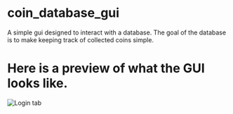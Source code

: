 # coin_database_gui
A simple gui designed to interact with a database. The goal of the database
is to make keeping track of collected coins simple.

# Here is a preview of what the GUI looks like.
![Login tab](gui_previews/login_tab.png)
